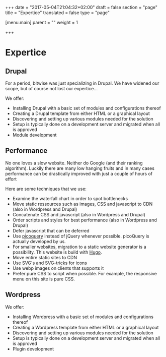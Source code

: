 +++
date = "2017-05-04T21:04:32+02:00"
draft = false
section = "page"
title = "Expertice"
translated = false
type = "page"

[menu.main]
  parent = ""
  weight = 1

+++
# Expertice

## Drupal
For a period, bitwise was just specializing in Drupal. We have widened our scope, but of course not lost our expertice...

We offer:
- Installing Drupal with a basic set of modules and configurations thereof
- Creating a Drupal template from either HTML or a graphical layout
- Discovering and setting up various modules needed for the solution
- Setup is typically done on a development server and migrated when all is approved
- Module development

## Performance

No one loves a slow website. Neither do Google (and their ranking algorithm). Luckily there are many low hanging fruits and in many cases performance can be drastically improved with just a couple of hours of effort

Here are some techniques that we use:

- Examine the waterfall chart in order to spot bottlenecks
- Move static ressources such as images, CSS and javascript to CDN (also in Wordpress and Drupal)
- Concatenate CSS and javascript (also in Wordpress and Drupal)
- Order scripts and styles for best performance (also in Wordpress and Drupal)
- Defer javascript that can be deferred
- Use [picoquery](http://picoquery.com) instead of jQuery whenever possible. picoQuery is actually developed by us.
- For smaller websites, migration to a static website generator is a possibility. This website is build with [Hugo](http://gohugo.io).
- Move entire static sites to CDN
- Use SVG's and SVG-tricks for icons
- Use webp images on clients that supports it
- Prefer pure CSS to script when possible. For example, the responsive menu on this site is pure CSS.

## Wordpress
We offer:
- Installing Wordpress with a basic set of modules and configurations thereof
- Creating a Wordpress template from either HTML or a graphical layout
- Discovering and setting up various modules needed for the solution
- Setup is typically done on a development server and migrated when all is approved
- Plugin development
